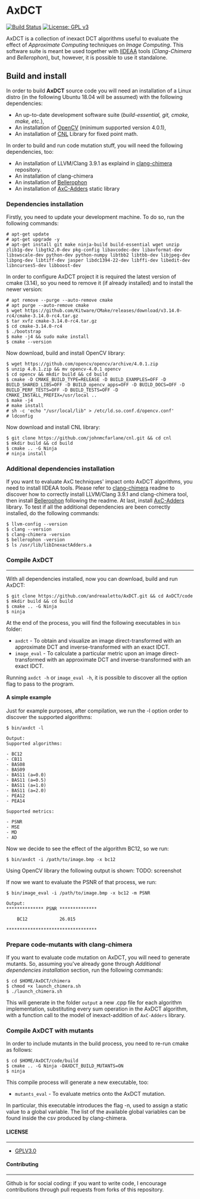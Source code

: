 # AxDCT
[![Build Status](https://travis-ci.com/andreaaletto/AxDCT.svg?token=vSvxrpZbWB2t5qeWZ4CJ&branch=master)](https://travis-ci.com/andreaaletto/AxDCT) [![License: GPL v3](https://img.shields.io/badge/License-GPLv3-blue.svg)](https://www.gnu.org/licenses/gpl-3.0)

AxDCT is a collection of inexact DCT algorithms useful to evaluate the effect of _Approximate Computing_ techniques on _Image Computing_.
This software suite is meant be used together with [IIDEAA](http://wpage.unina.it/mario.barbareschi/old/iideaa/handson/) tools (_Clang-Chimera_ and _Bellerophon_), but, however, it is possible to use it standalone.

## Build and install

In order to build **AxDCT** source code you will need an installation of a Linux distro (in the following Ubuntu 18.04 will be assumed) with the following dependencies:
- An up-to-date development software suite (_build-essential, git, cmake, make, etc._),
- An installation of [OpenCV](https://opencv.org/) (minimum supported version 4.0.1),
- An installation of [CNL](https://github.com/johnmcfarlane/cnl) Library for fixed point math.

In order to build and run code mutation stuff, you will need the following dependencies, too:
- An installation of LLVM/Clang 3.9.1 as explaind in [clang-chimera](https://github.com/andreaaletto/clang-chimera) repository.
- An installation of clang-chimera
- An installation of [Bellerophon](https://github.com/andreaaletto/Bellerophon)
- An installation of [AxC-Adders](https://github.com/andreaaletto/AxC-Adders) static library

### Dependencies installation
Firstly, you need to update your development machine. To do so, run the following commands:
```
# apt-get update
# apt-get upgrade -y
# apt-get install git make ninja-build build-essential wget unzip zlib1g-dev libgtk2.0-dev pkg-config libavcodec-dev libavformat-dev libswscale-dev python-dev python-numpy libtbb2 libtbb-dev libjpeg-dev libpng-dev libtiff-dev jasper libdc1394-22-dev libffi-dev libedit-dev libncurses5-dev libboost-dev
```

In order to configure AxDCT project it is required the latest version of cmake (3.14), so you need to remove it (if already installed) and to install the newer version:
```
# apt remove --purge --auto-remove cmake
# apt purge --auto-remove cmake
$ wget https://github.com/Kitware/CMake/releases/download/v3.14.0-rc4/cmake-3.14.0-rc4.tar.gz
$ tar xvfz cmake-3.14.0-rc4.tar.gz
$ cd cmake-3.14.0-rc4
$ ./bootstrap
$ make -j4 && sudo make install
$ cmake --version
```

Now download, build and install OpenCV library:
```
$ wget https://github.com/opencv/opencv/archive/4.0.1.zip
$ unzip 4.0.1.zip && mv opencv-4.0.1 opencv
$ cd opencv && mkdir build && cd build
$ cmake -D CMAKE_BUILD_TYPE=RELEASE -D BUILD_EXAMPLES=OFF -D BUILD_SHARED_LIBS=OFF -D BUILD_opencv_apps=OFF -D BUILD_DOCS=OFF -D BUILD_PERF_TESTS=OFF -D BUILD_TESTS=OFF -D CMAKE_INSTALL_PREFIX=/usr/local ..
$ make -j4 
# make install
# sh -c 'echo "/usr/local/lib" > /etc/ld.so.conf.d/opencv.conf'
# ldconfig
```

Now download and install CNL library:
```
$ git clone https://github.com/johnmcfarlane/cnl.git && cd cnl
$ mkdir build && cd build
$ cmake .. -G Ninja
# ninja install
```

### Additional dependencies installation
If you want to evaluate AxC techniques' impact onto AxDCT algorithms, you need to install IIDEAA tools. Please refer to [clang-chimera](https://github.com/andreaaletto/clang-chimera) readme to discover how to correctly install LLVM/Clang 3.9.1 and clang-chimera tool, then install [Bellerophon](https://github.com/andreaaletto/Bellerophon) following the readme. At last, install [AxC-Adders](https://github.com/andreaaletto/AxC-Adders) library.
To test if all the additional dependencies are been correctly installed, do the following commands: 
```
$ llvm-config --version
$ clang --version
$ clang-chimera -version
$ bellerophon -version
$ ls /usr/lib/libInexactAdders.a
```

### Compile AxDCT
--------

With all dependencies installed, now you can download, build and run AxDCT:
```
$ git clone https://github.com/andreaaletto/AxDCT.git && cd AxDCT/code
$ mkdir build && cd build
$ cmake .. -G Ninja
$ ninja
```

At the end of the process, you will find the following executables in ```bin``` folder:
* ```axdct``` - To obtain and visualize an image direct-transformed with an approximate DCT and inverse-transformed with an exact IDCT.
* ```image_eval``` - To calculate a particular metric upon an image direct-transformed with an approximate DCT and inverse-transformed with an exact IDCT.

Running ```axdct -h``` or ```image_eval -h```, it is possible to discover all the option flag to pass to the program.

#### A simple example
Just for example purposes, after compilation, we run the -l option order to discover the supported algorithms:
```
$ bin/axdct -l

Output:
Supported algorithms:

- BC12		
- CB11		
- BAS08	
- BAS09	
- BAS11 (a=0.0)
- BAS11 (a=0.5)
- BAS11 (a=1.0)
- BAS11 (a=2.0)
- PEA12	
- PEA14	

Supported metrics:

- PSNR
- MSE
- MD
- AD
```

Now we decide to see the effect of the algorithm BC12, so we run:
```
$ bin/axdct -i /path/to/image.bmp -x bc12 
```

Using OpenCV library the following output is shown:
TODO: screenshot

If now we want to evaluate the PSNR of that process, we run:
```
$ bin/image_eval -i /path/to/image.bmp -x bc12 -m PSNR

Output:
************** PSNR **************

    BC12         	26.015

**********************************
```

### Prepare code-mutants with clang-chimera
If you want to evaluate code mutation on AxDCT, you will need to generate mutants. So, assuming you've already gone through _Additional dependencies installation_ section, run the following commands:
```
$ cd $HOME/AxDCT/chimera
$ chmod +x launch_chimera.sh
$ ./launch_chimera.sh
```

This will generate in the folder ```output``` a new .cpp file for each algorithm implementation, substituting every sum operation in the AxDCT algorithm, with a function call to the model of inexact-addition of ```AxC-Adders``` library.

### Compile AxDCT with mutants
In order to include mutants in the build process, you need to re-run cmake as follows:
```
$ cd $HOME/AxDCT/code/build
$ cmake .. -G Ninja -DAXDCT_BUILD_MUTANTS=ON
$ ninja
```

This compile process will generate a new executable, too:
* ```mutants_eval``` - To evaluate metrics onto the AxDCT mutation.

In particular, this executable introduces the flag -n, used to assign a static value to a global variable. The list of the available global variables can be found inside the csv produced by clang-chimera.

#### LICENSE
--------

* [GPLV3.0](https://www.gnu.org/licenses/licenses.html)

#### Contributing
----------

Github is for social coding: if you want to write code, I encourage contributions through pull requests from forks of this repository. 
